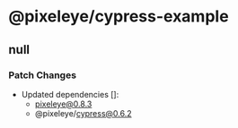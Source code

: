 # @pixeleye/cypress-example

## null

### Patch Changes

- Updated dependencies []:
  - pixeleye@0.8.3
  - @pixeleye/cypress@0.6.2
